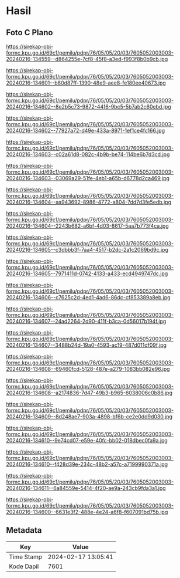 # Hasil

## Foto C Plano

https://sirekap-obj-formc.kpu.go.id/69c1/pemilu/pdpr/76/05/05/20/03/7605052003003-20240216-134559--d864255e-7cf8-45f8-a3ed-f993f8b0b9cb.jpg

https://sirekap-obj-formc.kpu.go.id/69c1/pemilu/pdpr/76/05/05/20/03/7605052003003-20240216-134601--b80d87ff-1390-48e9-aee8-fe180ee40673.jpg

https://sirekap-obj-formc.kpu.go.id/69c1/pemilu/pdpr/76/05/05/20/03/7605052003003-20240216-134602--8e2b5c73-9872-44f6-9bc5-5b7ab2c60ebd.jpg

https://sirekap-obj-formc.kpu.go.id/69c1/pemilu/pdpr/76/05/05/20/03/7605052003003-20240216-134602--77927a72-d49e-433a-8971-1ef1ce4fc166.jpg

https://sirekap-obj-formc.kpu.go.id/69c1/pemilu/pdpr/76/05/05/20/03/7605052003003-20240216-134603--c02a61d8-082c-4b9b-be74-114be6b7d3cd.jpg

https://sirekap-obj-formc.kpu.go.id/69c1/pemilu/pdpr/76/05/05/20/03/7605052003003-20240216-134603--03069a29-51fe-4eb1-a65b-d6778d2ca469.jpg

https://sirekap-obj-formc.kpu.go.id/69c1/pemilu/pdpr/76/05/05/20/03/7605052003003-20240216-134604--aa943692-8986-4772-a804-7dd7d3fe5edb.jpg

https://sirekap-obj-formc.kpu.go.id/69c1/pemilu/pdpr/76/05/05/20/03/7605052003003-20240216-134604--2243b682-a6bf-4d03-8617-5aa7b773f4ca.jpg

https://sirekap-obj-formc.kpu.go.id/69c1/pemilu/pdpr/76/05/05/20/03/7605052003003-20240216-134605--c3dbbb3f-7aa4-4517-b2dc-2a1c2069bd9c.jpg

https://sirekap-obj-formc.kpu.go.id/69c1/pemilu/pdpr/76/05/05/20/03/7605052003003-20240216-134605--7971411d-0742-4133-a433-ecd4949747dc.jpg

https://sirekap-obj-formc.kpu.go.id/69c1/pemilu/pdpr/76/05/05/20/03/7605052003003-20240216-134606--c7625c2d-4ed1-4ad6-86dc-cf853389a8eb.jpg

https://sirekap-obj-formc.kpu.go.id/69c1/pemilu/pdpr/76/05/05/20/03/7605052003003-20240216-134607--24ad2264-2d90-411f-b3ca-0d56017b194f.jpg

https://sirekap-obj-formc.kpu.go.id/69c1/pemilu/pdpr/76/05/05/20/03/7605052003003-20240216-134607--3488b24d-19a0-4593-ac19-487d011df09f.jpg

https://sirekap-obj-formc.kpu.go.id/69c1/pemilu/pdpr/76/05/05/20/03/7605052003003-20240216-134608--69460fcd-5128-487e-a279-1083bb082e96.jpg

https://sirekap-obj-formc.kpu.go.id/69c1/pemilu/pdpr/76/05/05/20/03/7605052003003-20240216-134608--a2174836-7d47-49b3-b965-6038006c0b86.jpg

https://sirekap-obj-formc.kpu.go.id/69c1/pemilu/pdpr/76/05/05/20/03/7605052003003-20240216-134609--8d248ae7-903a-4898-bf6b-ce2e0dd9d030.jpg

https://sirekap-obj-formc.kpu.go.id/69c1/pemilu/pdpr/76/05/05/20/03/7605052003003-20240216-134610--9e74cd07-e59e-40fc-bb02-018dbec0fa9a.jpg

https://sirekap-obj-formc.kpu.go.id/69c1/pemilu/pdpr/76/05/05/20/03/7605052003003-20240216-134610--f428d39e-234c-48b2-a57c-a7199990371a.jpg

https://sirekap-obj-formc.kpu.go.id/69c1/pemilu/pdpr/76/05/05/20/03/7605052003003-20240216-134611--6a84559e-5414-4f20-ae9a-243cb9fda3a1.jpg

https://sirekap-obj-formc.kpu.go.id/69c1/pemilu/pdpr/76/05/05/20/03/7605052003003-20240216-134600--6631e3f2-488e-4e24-a6f8-f607091bd75b.jpg


## Metadata

| Key        | Value               |
| ---------- | ------------------- |
| Time Stamp | 2024-02-17 13:05:41 |
| Kode Dapil | 7601                |



